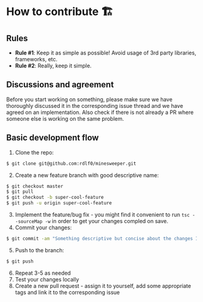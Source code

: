 # How to contribute 🏗

## Rules
- **Rule #1**: Keep it as simple as possible! Avoid usage of 3rd party libraries, frameworks, etc.
- **Rule #2**: Really, keep it simple.

## Discussions and agreement
Before you start working on something, please make sure we have thoroughly discussed it in the corresponding issue thread and we have agreed on an implementation. Also check if there is not already a PR where someone else is working on the same problem.

## Basic development flow
1. Clone the repo:
```sh
$ git clone git@github.com:rdlf0/minesweeper.git
```
2. Create a new feature branch with good descriptive name:
```sh
$ git checkout master
$ git pull
$ git checkout -b super-cool-feature
$ git push -u origin super-cool-feature
```
3. Implement the feature/bug fix - you might find it convenient to run `tsc --sourceMap -w` in order to get your changes compled on save.
4. Commit your changes:
```sh
$ git commit -am "Something descriptive but concise about the changes I made"
```
5. Push to the branch:
```sh
$ git push
```
6. Repeat 3-5 as needed
7. Test your changes locally
8. Create a new pull request - assign it to yourself, add some appropriate tags and link it to the corresponding issue

